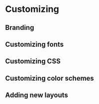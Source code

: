 # Customizing

## Branding

## Customizing fonts

## Customizing CSS

## Customizing color schemes

## Adding new layouts
